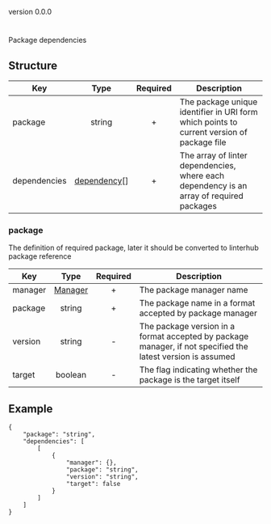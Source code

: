 version 0.0.0
# 
Package dependencies
## Structure


|Key|Type|Required|Description|
|-|:-:|:-:|-|
|package|string|+|The package unique identifier in URI form which points to current version of package file|
|dependencies|[dependency](#dependency)[]|+|The array of linter dependencies, where each dependency is an array of required packages|
### package
The definition of required package, later it should be converted to linterhub package reference

|Key|Type|Required|Description|
|-|:-:|:-:|-|
|manager|[Manager](./collection.md##/definitions/manager)|+|The package manager name|
|package|string|+|The package name in a format accepted by package manager|
|version|string|-|The package version in a format accepted by package manager, if not specified the latest version is assumed|
|target|boolean|-|The flag indicating whether the package is the target itself|
## Example
```
{
    "package": "string",
    "dependencies": [
        [
            {
                "manager": {},
                "package": "string",
                "version": "string",
                "target": false
            }
        ]
    ]
}
```